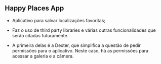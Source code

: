 ## Happy Places App

- Aplicativo para salvar localizações favoritas;

- Faz o uso de third party libraries e várias outras funcionalidades que serão citadas futuramente.

- A primeira delas é a Dexter, que simplifica a questão de pedir permissões para o aplicativo. Neste caso, há as permissões para acessar a galeria e a câmera.
